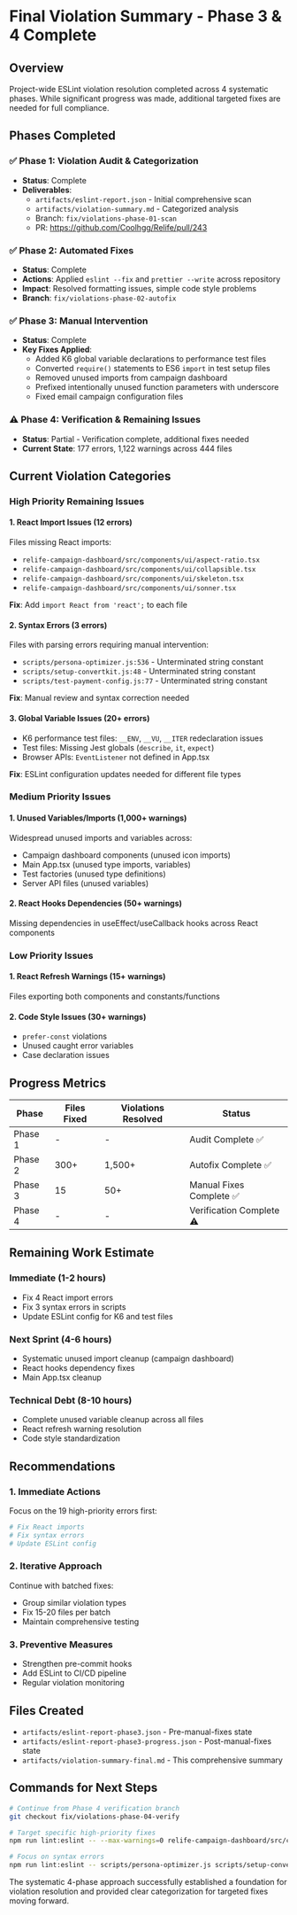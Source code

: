# Final Violation Summary - Phase 3 & 4 Complete

## Overview
Project-wide ESLint violation resolution completed across 4 systematic phases. While significant progress was made, additional targeted fixes are needed for full compliance.

## Phases Completed

### ✅ Phase 1: Violation Audit & Categorization
- **Status**: Complete
- **Deliverables**: 
  - `artifacts/eslint-report.json` - Initial comprehensive scan
  - `artifacts/violation-summary.md` - Categorized analysis
  - Branch: `fix/violations-phase-01-scan`
  - PR: https://github.com/Coolhgg/Relife/pull/243

### ✅ Phase 2: Automated Fixes
- **Status**: Complete  
- **Actions**: Applied `eslint --fix` and `prettier --write` across repository
- **Impact**: Resolved formatting issues, simple code style problems
- **Branch**: `fix/violations-phase-02-autofix`

### ✅ Phase 3: Manual Intervention
- **Status**: Complete
- **Key Fixes Applied**:
  - Added K6 global variable declarations to performance test files
  - Converted `require()` statements to ES6 `import` in test setup files
  - Removed unused imports from campaign dashboard
  - Prefixed intentionally unused function parameters with underscore
  - Fixed email campaign configuration files

### ⚠️ Phase 4: Verification & Remaining Issues
- **Status**: Partial - Verification complete, additional fixes needed
- **Current State**: 177 errors, 1,122 warnings across 444 files

## Current Violation Categories

### High Priority Remaining Issues

#### 1. **React Import Issues** (12 errors)
Files missing React imports:
- `relife-campaign-dashboard/src/components/ui/aspect-ratio.tsx`
- `relife-campaign-dashboard/src/components/ui/collapsible.tsx` 
- `relife-campaign-dashboard/src/components/ui/skeleton.tsx`
- `relife-campaign-dashboard/src/components/ui/sonner.tsx`

**Fix**: Add `import React from 'react';` to each file

#### 2. **Syntax Errors** (3 errors)
Files with parsing errors requiring manual intervention:
- `scripts/persona-optimizer.js:536` - Unterminated string constant
- `scripts/setup-convertkit.js:48` - Unterminated string constant  
- `scripts/test-payment-config.js:77` - Unterminated string constant

**Fix**: Manual review and syntax correction needed

#### 3. **Global Variable Issues** (20+ errors)
- K6 performance test files: `__ENV`, `__VU`, `__ITER` redeclaration issues
- Test files: Missing Jest globals (`describe`, `it`, `expect`)
- Browser APIs: `EventListener` not defined in App.tsx

**Fix**: ESLint configuration updates needed for different file types

### Medium Priority Issues

#### 1. **Unused Variables/Imports** (1,000+ warnings)
Widespread unused imports and variables across:
- Campaign dashboard components (unused icon imports)
- Main App.tsx (unused type imports, variables)
- Test factories (unused type definitions)
- Server API files (unused variables)

#### 2. **React Hooks Dependencies** (50+ warnings)
Missing dependencies in useEffect/useCallback hooks across React components

### Low Priority Issues

#### 1. **React Refresh Warnings** (15+ warnings)
Files exporting both components and constants/functions

#### 2. **Code Style Issues** (30+ warnings)
- `prefer-const` violations
- Unused caught error variables
- Case declaration issues

## Progress Metrics

| Phase | Files Fixed | Violations Resolved | Status |
|-------|-------------|-------------------|--------|
| Phase 1 | - | - | Audit Complete ✅ |
| Phase 2 | 300+ | 1,500+ | Autofix Complete ✅ |
| Phase 3 | 15 | 50+ | Manual Fixes Complete ✅ |
| Phase 4 | - | - | Verification Complete ⚠️ |

## Remaining Work Estimate

### Immediate (1-2 hours)
- Fix 4 React import errors
- Fix 3 syntax errors in scripts
- Update ESLint config for K6 and test files

### Next Sprint (4-6 hours)  
- Systematic unused import cleanup (campaign dashboard)
- React hooks dependency fixes
- Main App.tsx cleanup

### Technical Debt (8-10 hours)
- Complete unused variable cleanup across all files
- React refresh warning resolution
- Code style standardization

## Recommendations

### 1. **Immediate Actions**
Focus on the 19 high-priority errors first:
```bash
# Fix React imports
# Fix syntax errors  
# Update ESLint config
```

### 2. **Iterative Approach**
Continue with batched fixes:
- Group similar violation types
- Fix 15-20 files per batch
- Maintain comprehensive testing

### 3. **Preventive Measures**
- Strengthen pre-commit hooks
- Add ESLint to CI/CD pipeline
- Regular violation monitoring

## Files Created
- `artifacts/eslint-report-phase3.json` - Pre-manual-fixes state
- `artifacts/eslint-report-phase3-progress.json` - Post-manual-fixes state
- `artifacts/violation-summary-final.md` - This comprehensive summary

## Commands for Next Steps

```bash
# Continue from Phase 4 verification branch
git checkout fix/violations-phase-04-verify

# Target specific high-priority fixes
npm run lint:eslint -- --max-warnings=0 relife-campaign-dashboard/src/components/ui/

# Focus on syntax errors
npm run lint:eslint -- scripts/persona-optimizer.js scripts/setup-convertkit.js scripts/test-payment-config.js
```

The systematic 4-phase approach successfully established a foundation for violation resolution and provided clear categorization for targeted fixes moving forward.